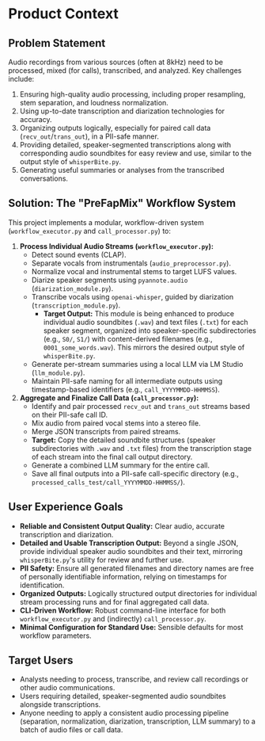 # Product Context

## Problem Statement
Audio recordings from various sources (often at 8kHz) need to be processed, mixed (for calls), transcribed, and analyzed. Key challenges include:
1. Ensuring high-quality audio processing, including proper resampling, stem separation, and loudness normalization.
2. Using up-to-date transcription and diarization technologies for accuracy.
3. Organizing outputs logically, especially for paired call data (`recv_out`/`trans_out`), in a PII-safe manner.
4. Providing detailed, speaker-segmented transcriptions along with corresponding audio soundbites for easy review and use, similar to the output style of `whisperBite.py`.
5. Generating useful summaries or analyses from the transcribed conversations.

## Solution: The "PreFapMix" Workflow System
This project implements a modular, workflow-driven system (`workflow_executor.py` and `call_processor.py`) to:
1.  **Process Individual Audio Streams (`workflow_executor.py`):**
    *   Detect sound events (CLAP).
    *   Separate vocals from instrumentals (`audio_preprocessor.py`).
    *   Normalize vocal and instrumental stems to target LUFS values.
    *   Diarize speaker segments using `pyannote.audio` (`diarization_module.py`).
    *   Transcribe vocals using `openai-whisper`, guided by diarization (`transcription_module.py`).
        *   **Target Output:** This module is being enhanced to produce individual audio soundbites (`.wav`) and text files (`.txt`) for each speaker segment, organized into speaker-specific subdirectories (e.g., `S0/`, `S1/`) with content-derived filenames (e.g., `0001_some_words.wav`). This mirrors the desired output style of `whisperBite.py`.
    *   Generate per-stream summaries using a local LLM via LM Studio (`llm_module.py`).
    *   Maintain PII-safe naming for all intermediate outputs using timestamp-based identifiers (e.g., `call_YYYYMMDD-HHMMSS`).
2.  **Aggregate and Finalize Call Data (`call_processor.py`):**
    *   Identify and pair processed `recv_out` and `trans_out` streams based on their PII-safe call ID.
    *   Mix audio from paired vocal stems into a stereo file.
    *   Merge JSON transcripts from paired streams.
    *   **Target:** Copy the detailed soundbite structures (speaker subdirectories with `.wav` and `.txt` files) from the transcription stage of each stream into the final call output directory.
    *   Generate a combined LLM summary for the entire call.
    *   Save all final outputs into a PII-safe call-specific directory (e.g., `processed_calls_test/call_YYYYMMDD-HHMMSS/`).

## User Experience Goals
- **Reliable and Consistent Output Quality:** Clear audio, accurate transcription and diarization.
- **Detailed and Usable Transcription Output:** Beyond a single JSON, provide individual speaker audio soundbites and their text, mirroring `whisperBite.py`'s utility for review and further use.
- **PII Safety:** Ensure all generated filenames and directory names are free of personally identifiable information, relying on timestamps for identification.
- **Organized Outputs:** Logically structured output directories for individual stream processing runs and for final aggregated call data.
- **CLI-Driven Workflow:** Robust command-line interface for both `workflow_executor.py` and (indirectly) `call_processor.py`.
- **Minimal Configuration for Standard Use:** Sensible defaults for most workflow parameters.

## Target Users
- Analysts needing to process, transcribe, and review call recordings or other audio communications.
- Users requiring detailed, speaker-segmented audio soundbites alongside transcriptions.
- Anyone needing to apply a consistent audio processing pipeline (separation, normalization, diarization, transcription, LLM summary) to a batch of audio files or call data. 
